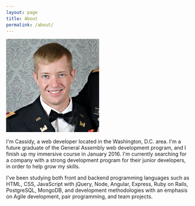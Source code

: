 ```yaml
---
layout: page
title: About
permalink: /about/
---
```

<img src="/images/professionalpicture.jpg">

I'm Cassidy, a web developer located in the Washington, D.C. area. I'm a future graduate of the General Assembly web development program, and I finish up my immersive course in January 2016. I'm currently searching for a company with a strong development program for their junior developers, in order to help grow my skills.

I've been studying both front and backend programming languages such as HTML, CSS, JavaScript with jQuery, Node, Angular, Express, Ruby on Rails, PostgreSQL, MongoDB, and development methodologies with an emphasis on Agile development, pair programming, and team projects.
